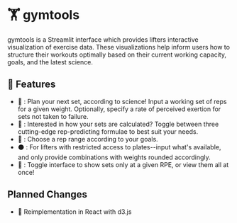 # 🏋️ gymtools

gymtools is a Streamlit interface which provides lifters interactive visualization of exercise data. These visualizations help inform users how to structure their workouts optimally based on their current working capacity, goals, and the latest science.

## :wrench: Features
- :1234: : Plan your next set, according to science! Input a working set of reps for a given weight. Optionally, specify a rate of perceived exertion for sets not taken to failure.
- :microscope: : Interested in how your sets are calculated? Toggle between three cutting-edge rep-predicting formulae to best suit your needs.
- :signal_strength: : Choose a rep range according to your goals.
- :black_circle: : For lifters with restricted access to plates--input what's available, and only provide combinations with weights rounded accordingly.
- :rainbow: : Toggle interface to show sets only at a given RPE, or view them all at once!

## Planned Changes
- :repeat: Reimplementation in React with d3.js
